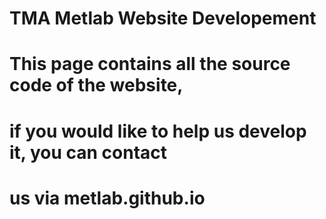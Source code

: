 # TMA Metlab Website Developement
# This page contains all the source code of the website,
# if you would like to help us develop it, you can contact
# us via metlab.github.io
